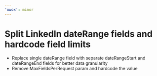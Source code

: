 ```yaml
---
'owox': minor
---
```


# Split LinkedIn dateRange fields and hardcode field limits

- Replace single dateRange field with separate dateRangeStart and dateRangeEnd fields for better data granularity
- Remove MaxFieldsPerRequest param and hardcode the value
